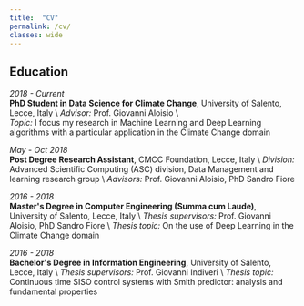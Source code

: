 ```yaml
---
title:  "CV"
permalink: /cv/
classes: wide
---
```


## Education

*2018 - Current*  
**PhD Student in Data Science for Climate Change**, University of Salento, Lecce, Italy \\
*Advisor:* Prof. Giovanni Aloisio \\   
*Topic:* I focus my research in Machine Learning and Deep Learning algorithms with a particular application in the Climate Change domain

*May - Oct 2018*  
**Post Degree Research Assistant**, CMCC Foundation, Lecce, Italy \\
*Division:* Advanced Scientific Computing (ASC) division, Data Management and learning research group \\
*Advisors:* Prof. Giovanni Aloisio, PhD Sandro Fiore

*2016 - 2018*  
**Master's Degree in Computer Engineering (Summa cum Laude)**, University of Salento, Lecce, Italy \\
*Thesis supervisors:* Prof. Giovanni Aloisio, PhD Sandro Fiore \\
*Thesis topic:* On the use of Deep Learning in the Climate Change domain

*2016 - 2018*  
**Bachelor's Degree in Information Engineering**, University of Salento, Lecce, Italy \\
*Thesis supervisors:* Prof. Giovanni Indiveri \\
*Thesis topic:* Continuous time SISO control systems with Smith predictor: analysis and fundamental properties
